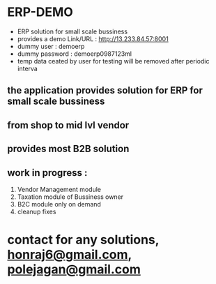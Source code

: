 # ERP-DEMO
- ERP solution for small scale bussiness
- provides a demo Link/URL : http://13.233.84.57:8001
- dummy user : demoerp
- dummy password : demoerp0987123ml
- temp data ceated by user for testing will be removed after periodic interva

## the application provides solution for ERP for small scale bussiness
## from shop to mid lvl vendor
## provides most B2B solution

## work in progress :
  1. Vendor Management module
  2. Taxation module of Bussiness owner
  3. B2C module only on demand
  4. cleanup fixes

# contact for any solutions, honraj6@gmail.com, polejagan@gmail.com

